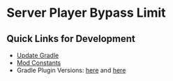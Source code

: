 # Server Player Bypass Limit

## Quick Links for Development
- [Update Gradle](./build.gradle.kts)
- [Mod Constants](./buildSrc/src/main/kotlin/dev/compasses/multiloader/Constants.kt)
- Gradle Plugin Versions: [here](./buildSrc/build.gradle.kts) and [here](./build.gradle.kts)

